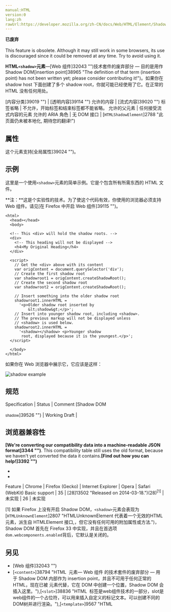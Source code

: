 ```yaml
---
manual:HTML
version:0
lang:zh
rawUrl:https://developer.mozilla.org/zh-CN/docs/Web/HTML/Element/Shadow
---
```






**已废弃**<br></br>This feature is obsolete. Although it may still work in some browsers, its use is discouraged since it could be removed at any time. Try to avoid using it.




**HTML`<shadow>`元素**—[Web 组件]32043 "")技术套件的废弃部分 — 目的是用作 Shadow DOM[insertion point]38965 "The definition of that term (insertion point) has not been written yet; please consider contributing it!")。如果你在 shadow host 下面创建了多个 shadow root，你就可能已经使用了它。在正常的 HTML 没有任何用处。


[内容分类]39019 "") | [透明内容]39114 "") 
允许的内容 | [流式内容]39020 "") 
标签省略 | 不允许，开始标签和结束标签都不能省略。 
允许的父元素 | 任何接受流式内容的元素 
允许的 ARIA 角色 | 无 
DOM 接口 | [`HTMLShadowElement`]2788 "此页面仍未被本地化, 期待您的翻译!") 


## 属性<a name="属性"></a>


这个元素支持[全局属性]39024 "")。


## 示例<a name="示例"></a>


这里是一个使用`<shadow>`元素的简单示例。它是个包含所有所需东西的 HTML 文件。



**注：**这是个实验性的技术。为了使这个代码有效，你使用的浏览器必须支持 Web 组件。请见[在 Firefox 中开启 Web 组件]39115 "")。



```
<html>
  <head></head>
  <body>

  <!-- This <div> will hold the shadow roots. -->
  <div>
    <!-- This heading will not be displayed -->
    <h4>My Original Heading</h4>
  </div>

  <script>
    // Get the <div> above with its content
    var origContent = document.querySelector('div');
    // Create the first shadow root
    var shadowroot1 = origContent.createShadowRoot();
    // Create the second shadow root
    var shadowroot2 = origContent.createShadowRoot();

    // Insert something into the older shadow root
    shadowroot1.innerHTML =
      '<p>Older shadow root inserted by
          &lt;shadow&gt;</p>';
    // Insert into younger shadow root, including <shadow>.
    // The previous markup will not be displayed unless
    // <shadow> is used below.
    shadowroot2.innerHTML =
      '<shadow></shadow> <p>Younger shadow
       root, displayed because it is the youngest.</p>';
  </script>

  </body>
</html>
```


如果你在 Web 浏览器中展示它，它应该是这样：



![shadow example](%39525.png "")


## 规范<a name="规范"></a>

Specification | Status | Comment 
[Shadow DOM<br></br><small>shadow</small>]39526 "") | Working Draft |  


## 浏览器兼容性<a name="浏览器兼容性"></a>


**[We&#39;re converting our compatibility data into a machine-readable JSON format]3344 "")**. This compatibility table still uses the old format, because we haven&#39;t yet converted the data it contains.**[Find out how you can help!]3392 "")**


* 
* 

Feature | Chrome | Firefox (Gecko) | Internet Explorer | Opera | Safari (WebKit) 
Basic support | 35 | [28]13502 "Released on 2014-03-18.")(28)<sup>[1]</sup> | 未实现 | 26 | 未实现 





[1] 如果 Firefox 上没有开启 Shadow DOM，`<shadow>`元素会表现为[`HTMLUnknownElement`]2807 "HTMLUnknownElement 代表着一个无效的HTML元素，派生自 HTMLElement 接口,，但它没有任何可用的附加属性或方法.")，Shadow DOM 首先在 Firefox 33 中实现，并且在首选项`dom.webcomponents.enabled`背后，它默认是关闭的。


## 另见<a name="另见"></a>

* [Web 组件]32043 "")
* [`<content>`]38794 "HTML <content> 元素— Web 组件 的技术套件的废弃部分 — 用于 Shadow DOM 内部作为 insertion point，并且不可用于任何正常的 HTML，现在已被 <slot> 元素代替，它在 DOM 中创建一个位置，Shadow DOM 会插入这里。"),[`<slot>`]38836 "HTML <slot> 标签是web组件技术的一部分，slot是web组件的一个占位符，可以用来插入自定义的标记文本。可以创建不同的DOM树并进行渲染。"),[`<template>`]9567 "HTML <template> 元素 是一种用于保存客户端内容的机制，该内容在页面加载时不被渲染，但可以在运行时使用JavaScript进行实例化。"),[`<element>`]38802 "元素被定义在最新的 HTML DOM 元素中。")



